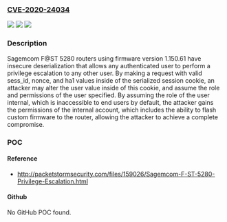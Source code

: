 ### [CVE-2020-24034](https://cve.mitre.org/cgi-bin/cvename.cgi?name=CVE-2020-24034)
![](https://img.shields.io/static/v1?label=Product&message=n%2Fa&color=blue)
![](https://img.shields.io/static/v1?label=Version&message=n%2Fa&color=blue)
![](https://img.shields.io/static/v1?label=Vulnerability&message=n%2Fa&color=brighgreen)

### Description

Sagemcom F@ST 5280 routers using firmware version 1.150.61 have insecure deserialization that allows any authenticated user to perform a privilege escalation to any other user. By making a request with valid sess_id, nonce, and ha1 values inside of the serialized session cookie, an attacker may alter the user value inside of this cookie, and assume the role and permissions of the user specified. By assuming the role of the user internal, which is inaccessible to end users by default, the attacker gains the permissions of the internal account, which includes the ability to flash custom firmware to the router, allowing the attacker to achieve a complete compromise.

### POC

#### Reference
- http://packetstormsecurity.com/files/159026/Sagemcom-F-ST-5280-Privilege-Escalation.html

#### Github
No GitHub POC found.

